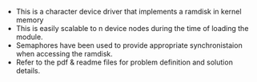 - This is a character device driver that implements a ramdisk in kernel memory
- This is easily scalable to n device nodes during the time of loading the module. 
- Semaphores have been used to provide appropriate synchronistaion when accessing the ramdisk.
- Refer to the pdf & readme files for problem definition and solution details. 

